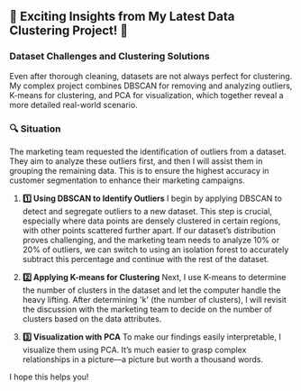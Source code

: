 ## 🚀 Exciting Insights from My Latest Data Clustering Project! 🚀

### Dataset Challenges and Clustering Solutions

Even after thorough cleaning, datasets are not always perfect for clustering. My complex project combines DBSCAN for removing and analyzing outliers, K-means for clustering, and PCA for visualization, which together reveal a more detailed real-world scenario.

### 🔍 Situation
The marketing team requested the identification of outliers from a dataset. They aim to analyze these outliers first, and then I will assist them in grouping the remaining data. This is to ensure the highest accuracy in customer segmentation to enhance their marketing campaigns.

1. **1️⃣ Using DBSCAN to Identify Outliers**
   I begin by applying DBSCAN to detect and segregate outliers to a new dataset. This step is crucial, especially where data points are densely clustered in certain regions, with other points scattered further apart. If our dataset’s distribution proves challenging, and the marketing team needs to analyze 10% or 20% of outliers, we can switch to using an isolation forest to accurately subtract this percentage and continue with the rest of the dataset.

2. **2️⃣ Applying K-means for Clustering**
   Next, I use K-means to determine the number of clusters in the dataset and let the computer handle the heavy lifting. After determining 'k' (the number of clusters), I will revisit the discussion with the marketing team to decide on the number of clusters based on the data attributes.

3. **3️⃣ Visualization with PCA**
   To make our findings easily interpretable, I visualize them using PCA. It’s much easier to grasp complex relationships in a picture—a picture but worth a thousand words.

I hope this helps you!


